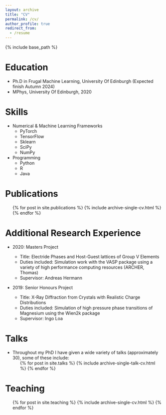 ```yaml
---
layout: archive
title: "CV"
permalink: /cv/
author_profile: true
redirect_from:
  - /resume
---
```


{% include base_path %}

Education
======
* Ph.D in Frugal Machine Learning, University Of Edinburgh (Expected finish Autumn 2024)
* MPhys, University Of Edinburgh, 2020




  
Skills
======
* Numerical & Machine Learning Frameworks
  * PyTorch
  * TensorFlow
  * Sklearn
  * SciPy
  * NumPy
* Programming
  * Python
  * R
  * Java

Publications
======
  <ul>{% for post in site.publications %}
    {% include archive-single-cv.html %}
  {% endfor %}</ul>
  

Additional Research Experience
======
* 2020: Masters Project
  * Title: Electride Phases and Host-Guest lattices of Group V Elements
  * Duties included: Simulation work with the VASP package using a variety of high performance computing resources (ARCHER, Thomas)
  * Supervisor: Andreas Hermann

* 2019: Senior Honours Project
  * Title: X-Ray Diffraction from Crystals with Realistic Charge Distributions
  * Duties included: Simulation of high pressure phase transitions of Magnesium using the Wien2k package
  * Supervisor: Ingo Loa

Talks
======
* Throughout my PhD I have given a wide variety of talks (approximately 30), some of these include:
  <ul>{% for post in site.talks %}
    {% include archive-single-talk-cv.html %}
  {% endfor %}</ul>
  
Teaching
======
  <ul>{% for post in site.teaching %}
    {% include archive-single-cv.html %}
  {% endfor %}</ul>